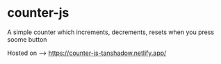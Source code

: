 # counter-js
A simple counter which increments, decrements, resets when you press soome button

Hosted on --> https://counter-js-tanshadow.netlify.app/

